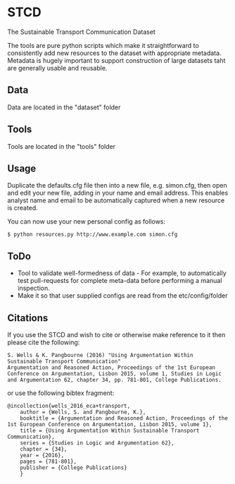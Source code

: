 # STCD
The Sustainable Transport Communication Dataset

The tools are pure python scripts which make it straightforward to consistently add new resources to the dataset with appropriate metadata. Metadata is hugely important to support construction of large datasets taht are generally usable and reusable.

## Data
Data are located in the "dataset" folder


## Tools
Tools are located in the "tools" folder

## Usage
Duplicate the defaults.cfg file then into a new file, e.g. simon.cfg, then open and edit your new file, adding in your name and email address. This enables analyst name and email to be automatically captured when a new resource is created.

You can now use your new personal config as follows:

```
$ python resources.py http://www.example.com simon.cfg
```


## ToDo

* Tool to validate well-formedness of data - For example, to automatically test pull-requests for complete meta-data before performing a manual inspection.
* Make it so that user supplied configs are read from the etc/config/folder

## Citations

If you use the STCD and wish to cite or otherwise make reference to it then please cite the following:

```
S. Wells & K. Pangbourne (2016) "Using Argumentation Within Sustainable Transport Communication"
Argumentation and Reasoned Action, Proceedings of the 1st European Conference on Argumentation, Lisbon 2015, volume 1, Studies in Logic and Argumentation 62, chapter 34, pp. 781-801, College Publications.
```
or use the following bibtex fragment:

```
@incollection{wells_2016_eca+transport,
    author = {Wells, S. and Pangbourne, K.},
    booktitle = {Argumentation and Reasoned Action, Proceedings of the 1st European Conference on Argumentation, Lisbon 2015, volume 1},
    title = {Using Argumentation Within Sustainable Transport Communication},
    series = {Studies in Logic and Argumentation 62},
    chapter = {34},
    year = {2016},
    pages = {781-801},
    publisher = {College Publications}
    }
```

